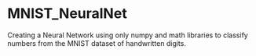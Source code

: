 # MNIST_NeuralNet
Creating a Neural Network using only numpy and math libraries to classify numbers from the MNIST dataset of handwritten digits. 

